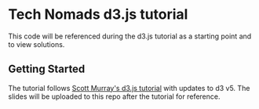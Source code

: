 # Tech Nomads d3.js tutorial

This code will be referenced during the d3.js tutorial as a starting point and to view solutions.

## Getting Started

The tutorial follows [Scott Murray's d3.js tutorial](https://alignedleft.com/tutorials/d3) with updates to d3 v5. The slides will be uploaded to this repo after the tutorial for reference.
